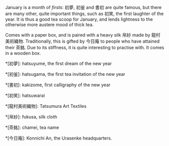 January is a month of *firsts*: 初夢, 初釜 and 書初 are quite famous, but there are many other, quite important things, such as 初笑, the first laughter of the year. It is thus a good tea scoop for January, and lends lightness to the otherwise more austere mood of thick tea.

Comes with a paper box, and is paired with a heavy silk 帛紗 made by 龍村美術織物. Traditionally, this is gifted by 今日庵 to people who have attained their 茶銘. Due to its stiffness, it is quite interesting to practise with. It comes in a wooden box.

*[初夢]: hatsuyume, the first dream of the new year

*[初釜]: hatsugama, the first tea invitation of the new year

*[書初]: kakizome, first calligraphy of the new year

*[初笑]: hatsuwarai

*[龍村美術織物]: Tatsumura Art Textiles

*[帛紗]: fukusa, silk cloth

*[茶銘]: chamei, tea name

*[今日庵]: Konnichi An, the Urasenke headquarters.
